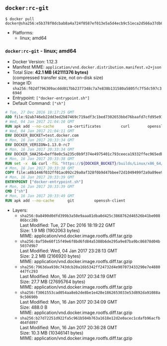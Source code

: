 ## `docker:rc-git`

```console
$ docker pull docker@sha256:e5b378f0dcbab8a4a724f0587ef013e5a5d4ecb9c51eca2d566a37db0ce17eee
```

-	Platforms:
	-	linux; amd64

### `docker:rc-git` - linux; amd64

-	Docker Version: 1.12.3
-	Manifest MIME: `application/vnd.docker.distribution.manifest.v2+json`
-	Total Size: **42.1 MB (42111376 bytes)**  
	(compressed transfer size, not on-disk size)
-	Image ID: `sha256:f02df796309acddd017bb2377348c7a7e838b131580a5805fc7f5dc597c3694d`
-	Entrypoint: `["docker-entrypoint.sh"]`
-	Default Command: `["sh"]`

```dockerfile
# Tue, 27 Dec 2016 18:17:25 GMT
ADD file:92ab746eb22dd3ed2b87469c719adf3c1bed7302653bbd76baafd7cfd95e911e in / 
# Wed, 04 Jan 2017 21:04:10 GMT
RUN apk add --no-cache 		ca-certificates 		curl 		openssl
# Wed, 04 Jan 2017 21:04:11 GMT
ENV DOCKER_BUCKET=test.docker.com
# Mon, 16 Jan 2017 20:33:34 GMT
ENV DOCKER_VERSION=1.13.0-rc7
# Mon, 16 Jan 2017 20:33:34 GMT
ENV DOCKER_SHA256=beff8e0c5a235c0b9f374e4975401c793ceeca19332ffec965edb557ef7bfbc1
# Mon, 16 Jan 2017 20:33:38 GMT
RUN set -x 	&& curl -fSL "https://${DOCKER_BUCKET}/builds/Linux/x86_64/docker-${DOCKER_VERSION}.tgz" -o docker.tgz 	&& echo "${DOCKER_SHA256} *docker.tgz" | sha256sum -c - 	&& tar -xzvf docker.tgz 	&& mv docker/* /usr/local/bin/ 	&& rmdir docker 	&& rm docker.tgz 	&& docker -v
# Mon, 16 Jan 2017 20:33:38 GMT
COPY file:a8b1446f032ff01ac092c29a0af328f0b9d47bbee72d1049499f2a9a89ee988a in /usr/local/bin/ 
# Mon, 16 Jan 2017 20:33:39 GMT
ENTRYPOINT ["docker-entrypoint.sh"]
# Mon, 16 Jan 2017 20:33:39 GMT
CMD ["sh"]
# Mon, 16 Jan 2017 20:33:49 GMT
RUN apk add --no-cache 		git 		openssh-client
```

-	Layers:
	-	`sha256:0a8490d0dfd399b3a50e9aaa81dba0d425c3868762d46526b41be00886bcc28b`  
		Last Modified: Tue, 27 Dec 2016 18:19:22 GMT  
		Size: 1.9 MB (1902063 bytes)  
		MIME: application/vnd.docker.image.rootfs.diff.tar.gzip
	-	`sha256:8af50e60f15f49e6f8bd6fd84a5388b6de295a9e87ba9bc86878d04b5037d9b7`  
		Last Modified: Wed, 04 Jan 2017 23:28:13 GMT  
		Size: 2.2 MB (2166920 bytes)  
		MIME: application/vnd.docker.image.rootfs.diff.tar.gzip
	-	`sha256:7963daa930c743dcb20a16b5342ff24732d4e907073433290e7e4880447fc293`  
		Last Modified: Mon, 16 Jan 2017 20:34:19 GMT  
		Size: 27.7 MB (27695764 bytes)  
		MIME: application/vnd.docker.image.rootfs.diff.tar.gzip
	-	`sha256:f3061553cad054aa8eb2de8be1e428e1862653033e53d892da91088a9c50690b`  
		Last Modified: Mon, 16 Jan 2017 20:34:09 GMT  
		Size: 488.0 B  
		MIME: application/vnd.docker.image.rootfs.diff.tar.gzip
	-	`sha256:b27d72251d922fa5c961b504b763a1618e12d2e0acec1cdafb96acfb464fd897`  
		Last Modified: Mon, 16 Jan 2017 20:36:28 GMT  
		Size: 10.3 MB (10346141 bytes)  
		MIME: application/vnd.docker.image.rootfs.diff.tar.gzip
